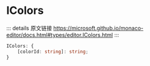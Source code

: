 # IColors
        
::: details 原文链接
https://microsoft.github.io/monaco-editor/docs.html#types/editor.IColors.html
:::

```ts
IColors: {
    [colorId: string]: string;
}
```